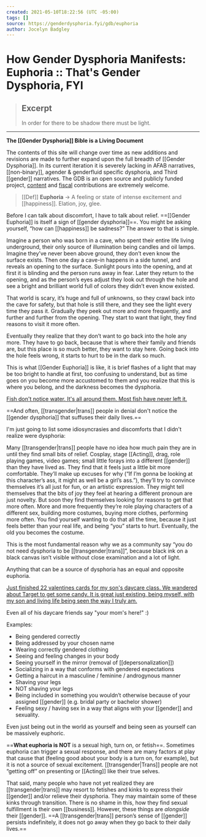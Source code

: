 ```yaml
---
created: 2021-05-10T18:22:56 (UTC -05:00)
tags: []
source: https://genderdysphoria.fyi/gdb/euphoria
author: Jocelyn Badgley
---
```


# How Gender Dysphoria Manifests: Euphoria :: That's Gender Dysphoria, FYI

> ## Excerpt
> In order for there to be shadow there must be light.

---
**The [[Gender Dysphoria]] Bible is a Living Document**

The contents of this site will change over time as new additions and revisions are made to further expand upon the full breadth of [[Gender Dysphoria]]. In its current iteration it is severely lacking in AFAB narratives, [[non-binary]], agender & genderfluid specific dysphoria, and Third [[gender]] narratives. The GDB is an open source and publicly funded project, [content](https://github.com/GenderDysphoria/GenderDysphoria.fyi) and [fiscal](https://patreon.com/curvyandtrans) contributions are extremely welcome.

> [[Def]] **Euphoria** -> A feeling or state of intense excitement and [[happiness]]. Elation, joy, glee.

Before I can talk about discomfort, I have to talk about relief. ==[[Gender Euphoria]] is itself a sign of [[gender dysphoria]]==. You might be asking yourself, “how can [[happiness]] be sadness?” The answer to that is simple.

Imagine a person who was born in a cave, who spent their entire life living underground, their only source of illumination being candles and oil lamps. Imagine they’ve never been above ground, they don’t even know the surface exists. Then one day a cave-in happens in a side tunnel, and reveals an opening to the surface. Sunlight pours into the opening, and at first it is blinding and the person runs away in fear. Later they return to the opening, and as the person’s eyes adjust they look out through the hole and see a bright and brilliant world full of colors they didn’t even know existed.

That world is scary, it’s huge and full of unknowns, so they crawl back into the cave for safety, but that hole is still there, and they see the light every time they pass it. Gradually they peek out more and more frequently, and further and further from the opening. They start to want that light, they find reasons to visit it more often.

Eventually they realize that they don’t want to go back into the hole any more. They have to go back, because that is where their family and friends are, but this place is so much better, they want to stay here. Going back into the hole feels wrong, it starts to hurt to be in the dark so much.

This is what [[Gender Euphoria]] is like, it is brief flashes of a light that may be too bright to handle at first, too confusing to understand, but as time goes on you become more accustomed to them and you realize that this is where you belong, and the darkness becomes the dysphoria.

[Fish don't notice water. It's all around them. Most fish have never left it.
](https://twitter.com/NightlingBug/status/1215716433210105856)

==And often, [[transgender|trans]] people in denial don't notice the [[gender dysphoria]] that suffuses their daily lives.==

I'm just going to list some idiosyncrasies and discomforts that I didn't realize were dysphoria:

Many [[transgender|trans]] people have no idea how much pain they are in until they find small bits of relief. Cosplay, stage [[Acting]], drag, role playing games, video games; small little forays into a different [[gender]] than they have lived as. They find that it feels just a little bit more comfortable. They’ll make up excuses for why (“If I’m gonna be looking at this character’s ass, it might as well be a girl’s ass.”), they’ll try to convince themselves it’s all just for fun, or an artistic expression. They might tell themselves that the bits of joy they feel at hearing a different pronoun are just novelty. But soon they find themselves looking for reasons to get that more often. More and more frequently they’re role playing characters of a different sex, building more costumes, buying more clothes, performing more often. You find yourself wanting to do that all the time, because it just feels better than your real life, and being “you” starts to hurt. Eventually, the old you becomes the costume.

This is the most fundamental reason why we as a community say “you do not need dysphoria to be [[transgender|trans]]”, because black ink on a black canvas isn’t visible without close examination and a lot of light.

Anything that can be a source of dysphoria has an equal and opposite euphoria.

[Just finished 22 valentines cards for my son's daycare class. We wandered about Target to get some candy. It is great just existing, being myself, with my son and living life being seen the way I truly am.
](https://twitter.com/ErinInTheMorn/status/1228141518386585607)

Even all of his daycare friends say "your mom's here!" :)

Examples:

-   Being gendered correctly
-   Being addressed by your chosen name
-   Wearing correctly gendered clothing
-   Seeing and feeling changes in your body
-   Seeing yourself in the mirror (removal of [[depersonalization]])
-   Socializing in a way that conforms with gendered expectations
-   Getting a haircut in a masculine / feminine / androgynous manner
-   Shaving your legs
-   NOT shaving your legs
-   Being included in something you wouldn’t otherwise because of your assigned [[gender]] (e.g. bridal party or bachelor shower)
-   Feeling sexy / having sex in a way that aligns with your [[gender]] and sexuality.

Even just being out in the world as yourself and being seen as yourself can be massively euphoric.

==**What euphoria is NOT** is a sexual high, turn on, or fetish==. Sometimes euphoria can trigger a sexual response, and there are many factors at play that cause that (feeling good about your body is a turn on, for example), but it is not a source of sexual excitement. [[transgender|Trans]] people are not “getting off” on presenting or [[Acting]] like their true selves.

That said, many people who have not yet realized they are [[transgender|trans]] may resort to fetishes and kinks to express their [[gender]] and/or relieve their dysphoria. They may maintain some of these kinks through transition. There is no shame in this, how they find sexual fulfillment is their own [[business]]. However, these things are _alongside_ their [[gender]]. ==A [[transgender|trans]] person’s sense of [[gender]] persists indefinitely, it does not go away when they go back to their daily lives.==
